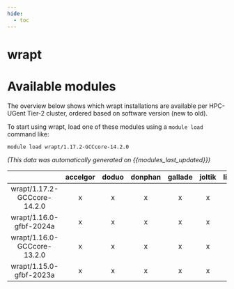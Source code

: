 ```yaml
---
hide:
  - toc
---
```


wrapt
=====

# Available modules


The overview below shows which wrapt installations are available per HPC-UGent Tier-2 cluster, ordered based on software version (new to old).

To start using wrapt, load one of these modules using a `module load` command like:

```shell
module load wrapt/1.17.2-GCCcore-14.2.0
```

*(This data was automatically generated on {{modules_last_updated}})*

| |accelgor|doduo|donphan|gallade|joltik|litleo|shinx|
| :---: | :---: | :---: | :---: | :---: | :---: | :---: | :---: |
|wrapt/1.17.2-GCCcore-14.2.0|x|x|x|x|x|x|x|
|wrapt/1.16.0-gfbf-2024a|x|x|x|x|x|x|x|
|wrapt/1.16.0-GCCcore-13.2.0|x|x|x|x|x|x|x|
|wrapt/1.15.0-gfbf-2023a|x|x|x|x|x|x|x|
